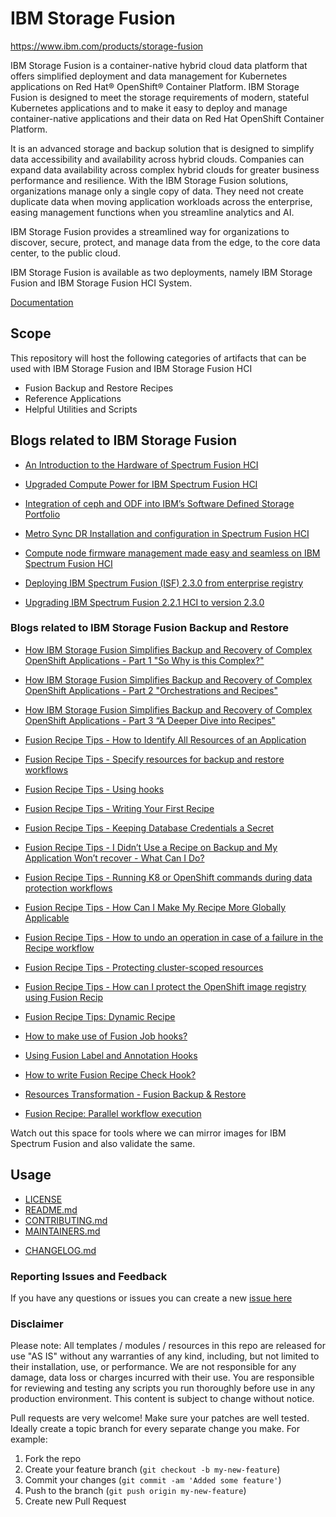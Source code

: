 <!-- This should be the location of the title of the repository, normally the short name -->
# IBM Storage Fusion

https://www.ibm.com/products/storage-fusion

IBM Storage Fusion is a container-native hybrid cloud data platform that offers simplified deployment and data management for Kubernetes applications on Red Hat® OpenShift® Container Platform. IBM Storage Fusion is designed to meet the storage requirements of modern, stateful Kubernetes applications and to make it easy to deploy and manage container-native applications and their data on Red Hat OpenShift Container Platform.

It is an advanced storage and backup solution that is designed to simplify data accessibility and availability across hybrid clouds. Companies can expand data availability across complex hybrid clouds for greater business performance and resilience. With the IBM Storage Fusion solutions, organizations manage only a single copy of data. They need not create duplicate data when moving application workloads across the enterprise, easing management functions when you streamline analytics and AI.

IBM Storage Fusion provides a streamlined way for organizations to discover, secure, protect, and manage data from the edge, to the core data center, to the public cloud.

IBM Storage Fusion is available as two deployments, namely IBM Storage Fusion and IBM Storage Fusion HCI System.

[Documentation](https://www.ibm.com/docs/en/storage-fusion)

<!-- Build Status, is a great thing to have at the top of your repository, it shows that you take your CI/CD as first class citizens -->
<!-- [![Build Status](https://travis-ci.org/jjasghar/ibm-cloud-cli.svg?branch=master)](https://travis-ci.org/jjasghar/ibm-cloud-cli) -->

<!-- Not always needed, but a scope helps the user understand in a short sentance like below, why this repo exists -->

## Scope

This repository will host  the following categories of artifacts that can be used with IBM Storage Fusion and IBM Storage Fusion HCI

- Fusion Backup and Restore Recipes
- Reference Applications
- Helpful Utilities and Scripts


## Blogs related to IBM Storage Fusion ##

* [An Introduction to the Hardware of Spectrum Fusion HCI](https://community.ibm.com/community/user/storage/blogs/joe-wigglesworth/2022/10/21/an-introduction-to-the-hardware-of-spectrum-fusion?CommunityKey=e596ba82-cd57-4fae-8042-163e59279ff3)

* [Upgraded Compute Power for IBM Spectrum Fusion HCI](https://community.ibm.com/community/user/storage/blogs/joe-wigglesworth/2022/11/01/upgraded-compute-power-for-ibm-spectrum-fusion-hci?CommunityKey=e596ba82-cd57-4fae-8042-163e59279ff3)


* [Integration of ceph and ODF into IBM’s Software Defined Storage Portfolio](https://community.ibm.com/community/user/storage/blogs/matthew-leib/2022/10/12/integration-of-ceph?CommunityKey=e596ba82-cd57-4fae-8042-163e59279ff3)

* [Metro Sync DR Installation and configuration in Spectrum Fusion HCI](https://community.ibm.com/community/user/storage/blogs/divya-r/2022/11/03/metrodr-installation?CommunityKey=e596ba82-cd57-4fae-8042-163e59279ff3)

* [Compute node firmware management made easy and seamless on IBM Spectrum Fusion HCI](https://community.ibm.com/community/user/storage/blogs/pruthvi-t-d/2022/11/03/compute-node-firmware-management-made-easy-and-sea?CommunityKey=e596ba82-cd57-4fae-8042-163e59279ff3)

* [Deploying IBM Spectrum Fusion (ISF) 2.3.0 from enterprise registry](https://community.ibm.com/community/user/storage/blogs/divya-jain/2022/10/14/deploying-ibm-spectrum-fusion-isf-230-from-enterpr?CommunityKey=e596ba82-cd57-4fae-8042-163e59279ff3)

* [Upgrading IBM Spectrum Fusion 2.2.1 HCI to version 2.3.0](https://community.ibm.com/community/user/storage/blogs/anshu-garg/2022/10/19/upgrading-ibm-spectrum-fusion-221-hci-to-version-2?CommunityKey=e596ba82-cd57-4fae-8042-163e59279ff3)

### Blogs related to IBM Storage Fusion Backup and Restore ###

* [How IBM Storage Fusion Simplifies Backup and Recovery of Complex OpenShift Applications - Part 1 "So Why is this Complex?"](https://community.ibm.com/community/user/storage/blogs/jim-smith/2023/07/27/ibm-storage-fusion-backup-restore-recipe-1?CommunityKey=e596ba82-cd57-4fae-8042-163e59279ff3)

* [How IBM Storage Fusion Simplifies Backup and Recovery of Complex OpenShift Applications - Part 2 "Orchestrations and Recipes"](https://community.ibm.com/community/user/storage/blogs/jim-smith/2023/08/01/how-ibm-storage-fusion-simplifies-backup-and-recov?CommunityKey=e596ba82-cd57-4fae-8042-163e59279ff3)

* [How IBM Storage Fusion Simplifies Backup and Recovery of Complex OpenShift Applications - Part 3 “A Deeper Dive into Recipes"](https://community.ibm.com/community/user/storage/blogs/jim-smith/2023/08/04/how-ibm-storage-fusion-simplifies-backup-and-recov?CommunityKey=e596ba82-cd57-4fae-8042-163e59279ff3)

* [Fusion Recipe Tips - How to Identify All Resources of an Application](https://community.ibm.com/community/user/blogs/sandeep-prajapati/2024/01/21/identify-application-resources-for-backup-and-reco?CommunityKey=e596ba82-cd57-4fae-8042-163e59279ff3)

* [Fusion Recipe Tips - Specify resources for backup and restore workflows](https://community.ibm.com/community/user/blogs/sandeep-prajapati/2024/02/14/fusion-recipe-tips-specify-resources-for-backup-an?CommunityKey=e596ba82-cd57-4fae-8042-163e59279ff3)

* [Fusion Recipe Tips - Using hooks](https://community.ibm.com/community/user/blogs/sandeep-prajapati/2024/02/22/fusion-recipe-tips-using-hooks?CommunityKey=e596ba82-cd57-4fae-8042-163e59279ff3)

* [Fusion Recipe Tips - Writing Your First Recipe](https://community.ibm.com/community/user/blogs/jim-smith/2024/02/28/fusion-recipe-tips-first-recipe)

* [Fusion Recipe Tips - Keeping Database Credentials a Secret](https://community.ibm.com/community/user/blogs/ashish-gupta/2024/03/05/fusion-recipe-tips-keeping-database-credentials-a?CommunityKey=e596ba82-cd57-4fae-8042-163e59279ff3)

* [Fusion Recipe Tips - I Didn’t Use a Recipe on Backup and My Application Won’t recover - What Can I Do?](https://community.ibm.com/community/user/blogs/jim-smith/2024/03/13/fusion-recipe-tips-no-backup-recipe?CommunityKey=e596ba82-cd57-4fae-8042-163e59279ff3)

* [Fusion Recipe Tips - Running K8 or OpenShift commands during data protection workflows](https://community.ibm.com/community/user/blogs/sandeep-prajapati/2024/03/23/fusion-recipe-tips-running-k8-or-openshift-command?CommunityKey=e596ba82-cd57-4fae-8042-163e59279ff3)

* [Fusion Recipe Tips - How Can I Make My Recipe More Globally Applicable](https://community.ibm.com/community/user/blogs/ashish-gupta/2024/03/25/fusion-recipe-tips-keeping-database-credentials-a?CommunityKey=e596ba82-cd57-4fae-8042-163e59279ff3)

* [Fusion Recipe Tips - How to undo an operation in case of a failure in the Recipe workflow](https://community.ibm.com/community/user/blogs/sandeep-prajapati/2024/04/05/fusion-recipe-tips-how-to-undo-an-operation-in-cas?CommunityKey=e596ba82-cd57-4fae-8042-163e59279ff3)

* [Fusion Recipe Tips - Protecting cluster-scoped resources](https://community.ibm.com/community/user/blogs/jim-smith/2024/04/12/fusion-recipe-tips?CommunityKey=e596ba82-cd57-4fae-8042-163e59279ff3)

* [Fusion Recipe Tips - How can I protect the OpenShift image registry using Fusion Recip](https://community.ibm.com/community/user/blogs/ashish-gupta/2024/04/17/fusion-recipe-tips-keeping-database-credentials-a?CommunityKey=e596ba82-cd57-4fae-8042-163e59279ff3)

* [Fusion Recipe Tips: Dynamic Recipe](https://community.ibm.com/community/user/blogs/ashish-gupta/2025/06/04/fusion-dynamic-recipe)
  
* [How to make use of Fusion Job hooks?](https://community.ibm.com/community/user/blogs/sandeep-prajapati/2025/06/12/how-to-make-use-of-fusion-job-hooks)
  
* [Using Fusion Label and Annotation Hooks](https://community.ibm.com/community/user/blogs/sandeep-prajapati/2025/06/12/using-fusion-label-and-annotation-hooks)
  
* [How to write Fusion Recipe Check Hook?](https://community.ibm.com/community/user/blogs/sandeep-prajapati/2025/06/12/how-to-write-fusion-recipe-check-hook-condition-st)

* [Resources Transformation - Fusion Backup & Restore](https://community.ibm.com/community/user/blogs/ashish-gupta/2025/08/12/resources-transformation-fusion)

* [Fusion Recipe: Parallel workflow execution](https://community.ibm.com/community/user/blogs/sandeep-prajapati/2025/09/05/fusion-recipe-parallel-workflow-execution)

Watch out this space for tools where we can mirror images for IBM Spectrum Fusion and also validate the same.

<!-- A more detailed Usage or detailed explaination of the repository here -->


## Usage
* [LICENSE](LICENSE)
* [README.md](README.md)
* [CONTRIBUTING.md](CONTRIBUTING.md)
* [MAINTAINERS.md](MAINTAINERS.md)
<!-- A Changelog allows you to track major changes and things that happen, https://github.com/github-changelog-generator/github-changelog-generator can help automate the process -->
* [CHANGELOG.md](CHANGELOG.md)

### Reporting Issues and Feedback
<!-- Questions can be useful but optional, this gives you a place to say, "This is how to contact this project maintainers or create PRs -->
If you have any questions or issues you can create a new [issue here](https://github.com/IBM/storage-fusion/issues)

### Disclaimer

Please note: All templates / modules / resources in this repo are released for use "AS IS" without any warranties of
any kind, including, but not limited to their installation, use, or performance. We are not responsible for any damage,
data loss or charges incurred with their use. You are responsible for reviewing and testing any scripts you run
thoroughly before use in any production environment. This content is subject to change without notice.

Pull requests are very welcome! Make sure your patches are well tested.
Ideally create a topic branch for every separate change you make. For
example:

1. Fork the repo
2. Create your feature branch (`git checkout -b my-new-feature`)
3. Commit your changes (`git commit -am 'Added some feature'`)
4. Push to the branch (`git push origin my-new-feature`)
5. Create new Pull Request
